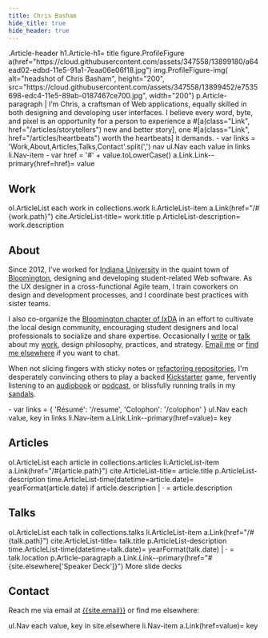 ```yaml
---
title: Chris Basham
hide_title: true
hide_header: true
---
```


<jade>
.Article-header
  h1.Article-h1= title
  figure.ProfileFigure
    a(href="https://cloud.githubusercontent.com/assets/347558/13899180/a64ead02-edbd-11e5-91a1-7eaa06e06f18.jpg")
      img.ProfileFigure-img(
        alt="headshot of Chris Basham",
        height="200",
        src="https://cloud.githubusercontent.com/assets/347558/13899452/e7535698-edc4-11e5-89ab-0187467ce700.jpg",
        width="200")
  p.Article-paragraph
    | I&rsquo;m Chris, a craftsman of Web applications, equally skilled in both designing and developing user interfaces. I&nbsp;believe every word, byte, and pixel is an opportunity for a person to experience a #[a(class="Link", href="/articles/storytellers") new and better story], one #[a(class="Link", href="/articles/heartbeats") worth the heartbeats] it demands.
  - var links = 'Work,About,Articles,Talks,Contact'.split(',')
  nav
    ul.Nav
      each value in links
        li.Nav-item
          - var href = '#' + value.toLowerCase()
          a.Link.Link--primary(href=href)= value
</jade>

## Work

<jade>
ol.ArticleList
  each work in collections.work
    li.ArticleList-item
      a.Link(href="/#{work.path}")
        cite.ArticleList-title= work.title
      p.ArticleList-description= work.description
</jade>

## About

Since 2012, I’ve worked for [Indiana University](http://www.iu.edu/) in the quaint town of [Bloomington](http://en.wikipedia.org/wiki/Bloomington,_Indiana), designing and developing student-related Web software. As the UX designer in a cross-functional Agile team, I train coworkers on design and development processes, and I coordinate best practices with sister teams.

I also co-organize the [Bloomington chapter of IxDA]({{site.ixda_bloomington}}) in an effort to cultivate the local design community, encouraging student designers and local professionals to socialize and share expertise. Occasionally I [write](#articles) or [talk](#talks) about my [work](#work), design philosophy, practices, and strategy. [Email me](mailto:{{site.email}}) or [find me elsewhere](#contact) if you want to chat.

When not slicing fingers with sticky notes or [refactoring repositories]({{site.elsewhere.GitHub}}), I'm desperately convincing others to play a backed [Kickstarter]({{site.elsewhere.Kickstarter}}) game, fervently listening to an [audiobook](http://www.audible.com) or [podcast](http://99percentinvisible.org/), or blissfully running trails in my [sandals](http://www.lunasandals.com/).

<jade>
- var links = { 'Résumé': '/resume', 'Colophon': '/colophon' }
ul.Nav
  each value, key in links
    li.Nav-item
      a.Link.Link--primary(href=value)= key
</jade>

## Articles

<jade>
ol.ArticleList
  each article in collections.articles
    li.ArticleList-item
      a.Link(href="/#{article.path}")
        cite.ArticleList-title= article.title
      p.ArticleList-description
        time.ArticleList-time(datetime=article.date)= yearFormat(article.date)
        if article.description
          |  &middot; 
          = article.description
</jade>

## Talks

<jade>
ol.ArticleList
  each talk in collections.talks
    li.ArticleList-item
      a.Link(href="/#{talk.path}")
        cite.ArticleList-title= talk.title
      p.ArticleList-description
        time.ArticleList-time(datetime=talk.date)= yearFormat(talk.date)
        |  &middot; 
        = talk.location
p.Article-paragraph
  a.Link.Link--primary(href="#{site.elsewhere['Speaker Deck']}") More slide decks
</jade>

## Contact

Reach me via email at [{{site.email}}](mailto:{{site.email}}) or find me elsewhere:

<jade>
ul.Nav
  each value, key in site.elsewhere
    li.Nav-item
      a.Link(href=value)= key
</jade>
